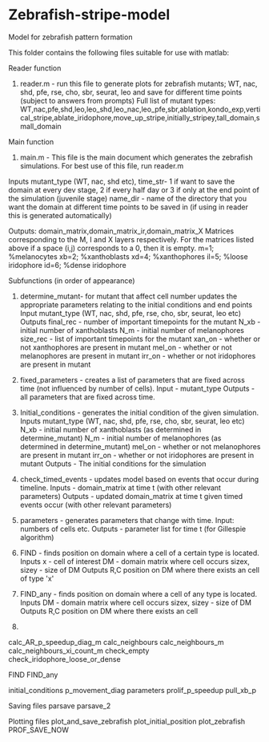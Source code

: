 # Zebrafish-stripe-model
Model for zebrafish pattern formation

This folder contains the following files suitable for use with matlab:

Reader function
1. reader.m - run this file to generate plots for zebrafish mutants; WT, nac, shd, pfe, rse, cho, sbr, seurat, leo and save for different time points (subject to answers from prompts)
Full list of mutant types:
WT,nac,pfe,shd,leo,leo_shd,leo_nac,leo_pfe,sbr,ablation,kondo_exp,vertical_stripe,ablate_iridophore,move_up_stripe,initially_stripey,tall_domain,small_domain

Main function
1. main.m - This file is the main document which generates the zebrafish simulations. For best use of this file, run reader.m

Inputs 
mutant_type (WT, nac, shd etc), 
time_str- 1 if want to save the domain at every dev stage, 2 if every half day or 3 if only at the end point of the simulation (juvenile stage)
name_dir - name of the directory that you want the domain at different time points to be saved in (if using in reader this is generated automatically)

Outputs:
domain_matrix,domain_matrix_ir,domain_matrix_X
Matrices corresponding to the M, I and X layers respectively.
For the matrices listed above if a space (i,j) corresponds to a 0, then it is empty.
m=1; %melanocytes
xb=2; %xanthoblasts
xd=4; %xanthophores
il=5; %loose iridophore
id=6; %dense iridophore

Subfunctions (in order of appearance)

1. determine_mutant- for mutant that affect cell number updates the appropriate parameters relating to the initial conditions and end points
Input
mutant_type (WT, nac, shd, pfe, rse, cho, sbr, seurat, leo etc)
Outputs
final_rec - number of important timepoints for the mutant
N_xb - initial number of xanthoblasts
N_m - initial number of melanophores
size_rec - list of important timepoints for the mutant
xan_on - whether or not xanthophores are present in mutant
mel_on - whether or not melanophores are present in mutant
irr_on - whether or not iridophores are present in mutant

2. fixed_parameters - creates a list of parameters that are fixed across time (not influenced by number of cells).
Input - mutant_type
Outputs - all parameters that are fixed across time.

3. Initial_conditions - generates the initial condition of the given simulation.
Inputs
mutant_type (WT, nac, shd, pfe, rse, cho, sbr, seurat, leo etc)
N_xb - initial number of xanthoblasts (as determined in determine_mutant)
N_m - initial number of melanophores (as determined in determine_mutant)
mel_on - whether or not melanophores are present in mutant
irr_on - whether or not iridophores are present in mutant
Outputs - The initial conditions for the simulation

4. check_timed_events - updates model based on events that occur during timeline.
Inputs - domain_matrix at time  t (with other relevant parameters)
Outputs - updated domain_matrix at time  t given timed events occur (with other relevant parameters)

5. parameters - generates parameters that change with time.
Input: numbers of cells etc.
Outputs - parameter list for time t (for Gillespie algorithm)

6. FIND - finds position on domain where a cell of a certain type is located.
Inputs
x - cell of interest
DM - domain matrix where cell occurs
sizex, sizey - size of DM
Outputs
R,C position on DM where there exists an cell of type 'x'

7. FIND_any - finds position on domain where a cell of any type is located.
Inputs
DM - domain matrix where cell occurs
sizex, sizey - size of DM
Outputs
R,C position on DM where there exists an cell

8. 

calc_AR_p_speedup_diag_m
calc_neighbours
calc_neighbours_m
calc_neighbours_xi_count_m
check_empty
check_iridophore_loose_or_dense

FIND
FIND_any

initial_conditions
p_movement_diag
parameters
prolif_p_speedup
pull_xb_p

Saving files
parsave
parsave_2

Plotting files
plot_and_save_zebrafish
plot_initial_position
plot_zebrafish
PROF_SAVE_NOW


